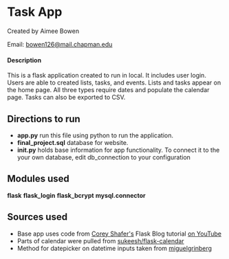 # Task App

Created by Aimee Bowen

Email: bowen126@mail.chapman.edu

#### Description

This is a flask application created to run in local. It includes user login. Users are able to created lists, tasks, and events. Lists and tasks appear on the home page. All three types require dates and populate the calendar page. Tasks can also be exported to CSV.

## Directions to run

- **app.py** run this file using python to run the application.
- **final_project.sql** database for website.
- **__init__.py** holds base information for app functionality. To connect it to the your own database, edit db_connection to your configuration

## Modules used

**flask**
**flask_login**
**flask_bcrypt**
**mysql.connector**

## Sources used

- Base app uses code from [Corey Shafer's](https://github.com/CoreyMSchafer/code_snippets/tree/master/Python/Flask_Blog) Flask Blog tutorial [on YouTube](https://www.youtube.com/playlist?list=PL-osiE80TeTs4UjLw5MM6OjgkjFeUxCYH)
- Parts of calendar were pulled from [sukeesh/flask-calendar](https://github.com/sukeesh/flask-calendar)
- Method for datepicker on datetime inputs taken from [miguelgrinberg](https://gist.github.com/miguelgrinberg/5a1b3749dbe1bb254ff7a41e59cf04c9)
